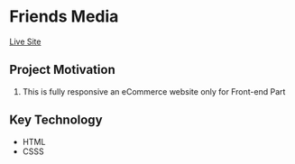 # Friends Media 

[Live Site](https://mdmaruf43.github.io/panda-commerce/)

## Project Motivation 
1. This is fully responsive an eCommerce website only for Front-end Part


## Key Technology 
- HTML
- CSSS
